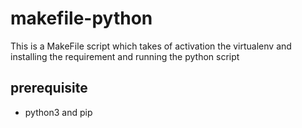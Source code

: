 # makefile-python
This is a MakeFile script which takes of activation the virtualenv and installing the requirement and running the python script

## prerequisite
- python3 and pip
